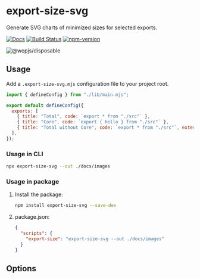 # export-size-svg

Generate SVG charts of minimized sizes for selected exports.

[![Docs](https://img.shields.io/badge/Docs-read-%23fdf9f5)](https://crimx.github.io/export-size-svg/)
[![Build Status](https://github.com/crimx/export-size-svg/actions/workflows/build.yml/badge.svg)](https://github.com/crimx/export-size-svg/actions/workflows/build.yml)
[![npm-version](https://img.shields.io/npm/v/export-size-svg.svg)](https://www.npmjs.com/package/export-size-svg)

![@wopjs/disposable](https://crimx.github.io/export-size-svg/images/export-size.svg)

## Usage

Add a `.export-size-svg.mjs` configuration file to your project root.

```javascript
import { defineConfig } from "./lib/main.mjs";

export default defineConfig({
  exports: [
    { title: "Total", code: `export * from "./src"` },
    { title: "Core", code: `export { hello } from "./src"` },
    { title: "Total without Core", code: `export * from "./src"`, externals: ["./core"] },
  ],
});
```

### Usage in CLI

```bash
npx export-size-svg --out ./docs/images
```

### Usage in package

1. Install the package:
   ```bash
   npm install export-size-svg --save-dev
   ```
2. package.json:
   ```json
   {
     "scripts": {
       "export-size": "export-size-svg --out ./docs/images"
     }
   }
   ```

## Options
